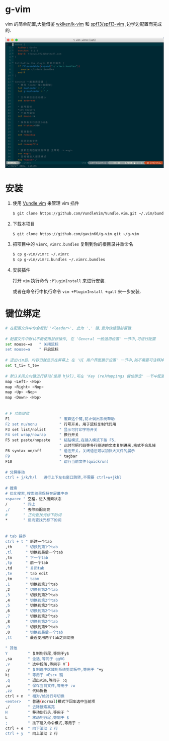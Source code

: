 # g-vim
vim 的简单配置,大量借鉴 [wklken/k-vim](https://github.com/wklken/k-vim) 和 [spf13/spf13-vim](https://github.com/spf13/spf13-vim) ,边学边配置而完成的.

![](https://raw.githubusercontent.com/gavin66/g-vim/master/solarized.png)



# 安装

1. 使用 [Vundle.vim](https://github.com/VundleVim/Vundle.vim) 来管理 vim 插件

   ```sh
   $ git clone https://github.com/VundleVim/Vundle.vim.git ~/.vim/bundle/Vundle.vim
   ```

2. 下载本项目

   ```
   $ git clone https://github.com/gavin66/g-vim.git ~/g-vim
   ```

3. 把项目中的 `vimrc`, `vimrc.bundles` 复制到你的根目录并重命名

   ```sh
   $ cp g-vim/vimrc ~/.vimrc
   $ cp g-vim/vimrc.bundles ~/.vimrc.bundles
   ```

4. 安装插件

   打开 `vim` 执行命令 `:PluginInstall` 来进行安装.

   或者在命令行中执行命令 `vim +PluginInstall +qall` 来一步安装.



# 键位绑定

```sh
# 在配置文件中你会看到 '<leader>', 此为 ',' 键,意为快捷键前置键.

# 配置文件中默认不能使用鼠标操作, 在 'General 一般通用设置' 一节中,可进行配置
set mouse-=a   " 关闭鼠标
set mouse=a    " 开启鼠标

# 退出vim后，内容仍就显示在屏幕上 在 'UI 用户界面展示设置' 一节中,如不需要可注释掉
set t_ti= t_te=

# 默认关闭方向键进行移动(使用 hjkl),可在 'Key (re)Mappings 键位绑定' 一节中配置.
map <Left> <Nop>
map <Right> <Nop>
map <Up> <Nop>
map <Down> <Nop>


# F 功能键位
F1 					    " 废弃这个键,防止调出系统帮助
F2 set nu/nonu 			" 行号开关，用于鼠标复制代码用
F3 set list/nolist 		" 显示可打印字符开关
F4 set wrap/nowrap 		" 换行开关
F5 set paste/nopaste	" 粘贴模式,在插入模式下按 F5,
						" 此时可把代码等多行缩进的文本复制进来,格式不会乱掉
F6 syntax on/off		" 语法开关，关闭语法可以加快大文件的展示
F9 						" tagbar
F10 					" 运行当前文件(quickrun)

# 分屏移动
ctrl + j/k/h/l   进行上下左右窗口跳转,不需要 ctrl+w+jkhl

# 搜索
# 优化搜索,搜索结果保持在屏幕中央
<space> " 空格，进入搜索状态
/       " 同上
,/      " 去除匹配高亮
#       " 正向查找光标下的词
*       " 反向查找光标下的词


# tab 操作
ctrl + t " 新建一个tab
,th    	 " 切换到第1个tab
,tl    	 " 切换到最后一个tab
,tn    	 " 下一个tab
,tp    	 " 前一个tab
,td    	 " 关闭tab
,te    	 " tab edit
,tm    	 " tabm
,1     	 " 切换到第1个tab
,2     	 " 切换到第2个tab
,3     	 " 切换到第2个tab
,4     	 " 切换到第2个tab
,5     	 " 切换到第2个tab
,6     	 " 切换到第2个tab
,7     	 " 切换到第2个tab
,8     	 " 切换到第2个tab
,9     	 " 切换到第9个tab
,0     	 " 切换到最后一个tab
,tt 	 " 最近使用两个tab之间切换

" 其他
Y         " 复制到行尾,等同于y$
,sa       " 全选,等同于 ggVG 
,v        " 选中段落,等同于 V`} 
,y		  " 复制选中区域到系统剪切板中,等用于 "+y
kj        " 等用于 <Esc> 键
,q     	  " 退出vim,等同于 :q  
,w     	  " 保存当前文件,等用于 :w  
,zz 	  " 代码折叠
ctrl + n  " 相对/绝对行号切换
<enter>   " 普通(normal)模式下回车选中当前项
,/  	  " 去除搜索高亮
H 		  " 移动到行头,等用于 ^ 
L         " 移动到行尾,等同于 $ 
;		  " 按下进入命令模式,等用于 : 
ctrl + e  " 向下滚动 2 行
ctrl + y  " 向上滚动 2 行
```
